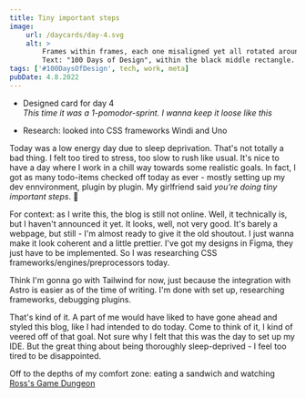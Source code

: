 ```yaml
---
title: Tiny important steps
image:
    url: /daycards/day-4.svg
    alt: >
        Frames within frames, each one misaligned yet all rotated around the same center.
        Text: "100 Days of Design", within the black middle rectangle. Text: "Day 4" broken up into "Day" and "4", sitting on adjacent edges of the next outer layer.
tags: ['#100DaysOfDesign', tech, work, meta]
pubDate: 4.8.2022
---
```


-   Designed card for day 4\
    _This time it was a 1-pomodor-sprint. I wanna keep it loose like this_

-   Research: looked into CSS frameworks Windi and Uno

Today was a low energy day due to sleep deprivation. That's not totally a bad thing. I felt too tired to stress, too slow to rush like usual. It's nice to have a day where I work in a chill way towards some realistic goals. In fact, I got as many todo-items checked off today as ever - mostly setting up my dev ennvironment, plugin by plugin. My girlfriend said _you're doing tiny important steps_. 💚

For context: as I write this, the blog is still not online. Well, it technically is, but I haven't announced it yet. It looks, well, not very good. It's barely a webpage, but still - I'm almost ready to give it the old shoutout. I just wanna make it look coherent and a little prettier. I've got my designs in Figma, they just have to be implemented. So I was researching CSS frameworks/engines/preprocessors today.

Think I'm gonna go with Tailwind for now, just because the integration with Astro is easier as of the time of writing. I'm done with set up, researching frameworks, debugging plugins.

That's kind of it. A part of me would have liked to have gone ahead and styled this blog, like I had intended to do today. Come to think of it, I kind of veered off of that goal. Not sure why I felt that this was the day to set up my IDE. But the great thing about being thoroughly sleep-deprived - I feel too tired to be disappointed.

Off to the depths of my comfort zone: eating a sandwich and watching [Ross's Game Dungeon](https://www.youtube.com/watch?v=y_oS9XBxlwM)
